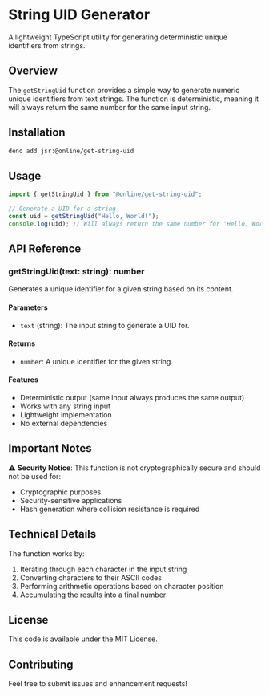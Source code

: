 # String UID Generator

A lightweight TypeScript utility for generating deterministic unique identifiers
from strings.

## Overview

The `getStringUid` function provides a simple way to generate numeric unique
identifiers from text strings. The function is deterministic, meaning it will
always return the same number for the same input string.

## Installation

```bash
deno add jsr:@online/get-string-uid
```

## Usage

```typescript
import { getStringUid } from "@online/get-string-uid";

// Generate a UID for a string
const uid = getStringUid("Hello, World!");
console.log(uid); // Will always return the same number for 'Hello, World!'
```

## API Reference

### getStringUid(text: string): number

Generates a unique identifier for a given string based on its content.

#### Parameters

- `text` (string): The input string to generate a UID for.

#### Returns

- `number`: A unique identifier for the given string.

#### Features

- Deterministic output (same input always produces the same output)
- Works with any string input
- Lightweight implementation
- No external dependencies

## Important Notes

⚠️ **Security Notice**: This function is not cryptographically secure and should
not be used for:

- Cryptographic purposes
- Security-sensitive applications
- Hash generation where collision resistance is required

## Technical Details

The function works by:

1. Iterating through each character in the input string
2. Converting characters to their ASCII codes
3. Performing arithmetic operations based on character position
4. Accumulating the results into a final number

## License

This code is available under the MIT License.

## Contributing

Feel free to submit issues and enhancement requests!
